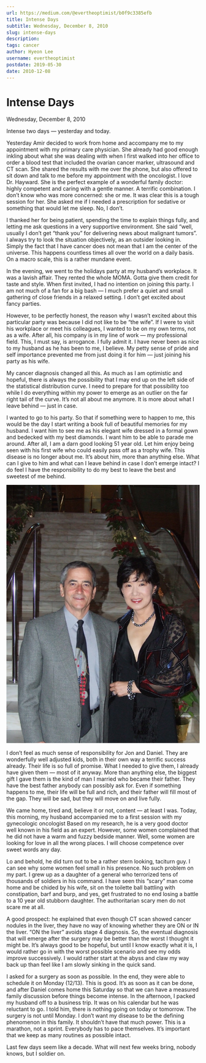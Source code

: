 ```yaml
---
url: https://medium.com/@evertheoptimist/b0f9c3385efb
title: Intense Days
subtitle: Wednesday, December 8, 2010
slug: intense-days
description: 
tags: cancer
author: Hyeon Lee
username: evertheoptimist
postdate: 2019-05-30
date: 2010-12-08
---
```


# Intense Days

Wednesday, December 8, 2010

Intense two days — yesterday and today.

Yesterday Amir decided to work from home and accompany me to my appointment with my primary care physician. She already had good enough inkling about what she was dealing with when I first walked into her office to order a blood test that included the ovarian cancer marker, ultrasound and CT scan. She shared the results with me over the phone, but also offered to sit down and talk to me before my appointment with the oncologist. I love Dr. Hayward. She is the perfect example of a wonderful family doctor: highly competent and caring with a gentle manner. A terrific combination. I don’t know who was more concerned: she or me. It was clear this is a tough session for her. She asked me if I needed a prescription for sedative or something that would let me sleep. No, I don’t.

I thanked her for being patient, spending the time to explain things fully, and letting me ask questions in a very supportive environment. She said “well, usually I don’t get “thank you” for delivering news about malignant tumors”. I always try to look the situation objectively, as an outsider looking in. Simply the fact that I have cancer does not mean that I am the center of the universe. This happens countless times all over the world on a daily basis. On a macro scale, this is a rather mundane event.

In the evening, we went to the holidays party at my husband’s workplace. It was a lavish affair. They rented the whole MOMA. Gotta give them credit for taste and style. When first invited, I had no intention on joining this party. I am not much of a fan for a big bash — I much prefer a quiet and small gathering of close friends in a relaxed setting. I don’t get excited about fancy parties.

However, to be perfectly honest, the reason why I wasn’t excited about this particular party was because I did not like to be “the wife”. If I were to visit his workplace or meet his colleagues, I wanted to be on my own terms, not as a wife. After all, his company is in my line of work — my professional field. This, I must say, is arrogance. I fully admit it. I have never been as nice to my husband as he has been to me, I believe. My petty sense of pride and self importance prevented me from just doing it for him — just joining his party as his wife.

My cancer diagnosis changed all this. As much as I am optimistic and hopeful, there is always the possibility that I may end up on the left side of the statistical distribution curve. I need to prepare for that possibility too while I do everything within my power to emerge as an outlier on the far right tail of the curve. It’s not all about me anymore. It is more about what I leave behind — just in case.

I wanted to go to his party. So that if something were to happen to me, this would be the day I start writing a book full of beautiful memories for my husband. I want him to see me as his elegant wife dressed in a formal gown and bedecked with my best diamonds. I want him to be able to parade me around. After all, I am a darn good looking 51 year old. Let him enjoy being seen with his first wife who could easily pass off as a trophy wife. This disease is no longer about me. It’s about him, more than anything else. What can I give to him and what can I leave behind in case I don’t emerge intact? I do feel I have the responsibility to do my best to leave the best and sweetest of me behind.

![](./assets/1*gld2m0wwQ8Od9cZ78me6qw.png)

I don’t feel as much sense of responsibility for Jon and Daniel. They are wonderfully well adjusted kids, both in their own way a terrific success already. Their life is so full of promise. What I needed to give them, I already have given them — most of it anyway. More than anything else, the biggest gift I gave them is the kind of man I married who became their father. They have the best father anybody can possibly ask for. Even if something happens to me, their life will be full and rich, and their father will fill most of the gap. They will be sad, but they will move on and live fully.

We came home, tired and, believe it or not, content — at least I was.
Today, this morning, my husband accompanied me to a first session with my gynecologic oncologist Based on my research, he is a very good doctor well known in his field as an expert. However, some women complained that he did not have a warm and fuzzy bedside manner. Well, some women are looking for love in all the wrong places. I will choose competence over sweet words any day.

Lo and behold, he did turn out to be a rather stern looking, taciturn guy. I can see why some women feel small in his presence. No such problem on my part. I grew up as a daughter of a general who terrorized tens of thousands of soldiers in his command. I have seen this “scary” man come home and be chided by his wife, sit on the toilette ball battling with constipation, barf and burp, and yes, get frustrated to no end losing a battle to a 10 year old stubborn daughter. The authoritarian scary men do not scare me at all.

A good prospect: he explained that even though CT scan showed cancer nodules in the liver, they have no way of knowing whether they are ON or IN the liver. “ON the liver” avoids stage 4 diagnosis. So, the eventual diagnosis that will emerge after the surgery may be better than the worst I thought it might be. It’s always good to be hopeful, but until I know exactly what it is, I would rather go in with the worst possible scenario and see my odds improve successively. I would rather start at the abyss and claw my way back up than feel like I am slowly sinking in the quick sand.

I asked for a surgery as soon as possible. In the end, they were able to schedule it on Monday (12/13). This is good. It’s as soon as it can be done, and after Daniel comes home this Saturday so that we can have a measured family discussion before things become intense. In the afternoon, I packed my husband off to a business trip. It was on his calendar but he was reluctant to go. I told him, there is nothing going on today or tomorrow. The surgery is not until Monday. I don’t want my disease to be the defining phenomenon in this family. It shouldn’t have that much power. This is a marathon, not a sprint. Everybody has to pace themselves. It’s important that we keep as many routines as possible intact.

Last few days seem like a decade. What will next few weeks bring, nobody knows, but I soldier on.
